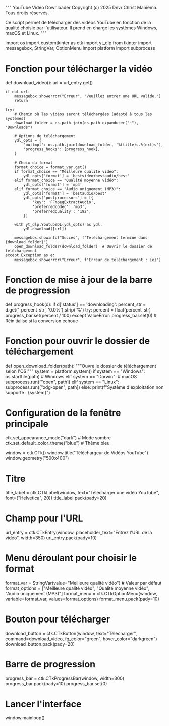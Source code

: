 """
YouTube Video Downloader
Copyright (c) 2025 Dnvr Christ Maniema. Tous droits réservés.

Ce script permet de télécharger des vidéos YouTube en fonction de la qualité choisie par l'utilisateur.
Il prend en charge les systèmes Windows, macOS et Linux.
"""

import os
import customtkinter as ctk
import yt_dlp
from tkinter import messagebox, StringVar, OptionMenu
import platform
import subprocess

# Fonction pour télécharger la vidéo
def download_video():
    url = url_entry.get()
    
    if not url:
        messagebox.showerror("Erreur", "Veuillez entrer une URL valide.")
        return

    try:
        # Chemin où les vidéos seront téléchargées (adapté à tous les systèmes)
        download_folder = os.path.join(os.path.expanduser("~"), "Downloads")
        
        # Options de téléchargement
        ydl_opts = {
            'outtmpl': os.path.join(download_folder, '%(title)s.%(ext)s'),
            'progress_hooks': [progress_hook],
        }

        # Choix du format
        format_choice = format_var.get()
        if format_choice == "Meilleure qualité vidéo":
            ydl_opts['format'] = 'bestvideo+bestaudio/best'
        elif format_choice == "Qualité moyenne vidéo":
            ydl_opts['format'] = 'mp4'
        elif format_choice == "Audio uniquement (MP3)":
            ydl_opts['format'] = 'bestaudio/best'
            ydl_opts['postprocessors'] = [{
                'key': 'FFmpegExtractAudio',
                'preferredcodec': 'mp3',
                'preferredquality': '192',
            }]

        with yt_dlp.YoutubeDL(ydl_opts) as ydl:
            ydl.download([url])

        messagebox.showinfo("Succès", f"Téléchargement terminé dans {download_folder}")
        open_download_folder(download_folder)  # Ouvrir le dossier de téléchargement
    except Exception as e:
        messagebox.showerror("Erreur", f"Erreur de téléchargement : {e}")

# Fonction de mise à jour de la barre de progression
def progress_hook(d):
    if d['status'] == 'downloading':
        percent_str = d.get('_percent_str', '0.0%').strip('%')
        try:
            percent = float(percent_str)
            progress_bar.set(percent / 100)
        except ValueError:
            progress_bar.set(0)  # Réinitialise si la conversion échoue

# Fonction pour ouvrir le dossier de téléchargement
def open_download_folder(path):
    """Ouvre le dossier de téléchargement selon l'OS."""
    system = platform.system()
    if system == "Windows":
        os.startfile(path)  # Windows
    elif system == "Darwin":  # macOS
        subprocess.run(["open", path])
    elif system == "Linux":
        subprocess.run(["xdg-open", path])
    else:
        print(f"Système d'exploitation non supporté : {system}")

# Configuration de la fenêtre principale
ctk.set_appearance_mode("dark")  # Mode sombre
ctk.set_default_color_theme("blue")  # Thème bleu

window = ctk.CTk()
window.title("Téléchargeur de Vidéos YouTube")
window.geometry("500x400")

# Titre
title_label = ctk.CTkLabel(window, text="Télécharger une vidéo YouTube", font=("Helvetica", 20))
title_label.pack(pady=20)

# Champ pour l'URL
url_entry = ctk.CTkEntry(window, placeholder_text="Entrez l'URL de la vidéo", width=350)
url_entry.pack(pady=10)

# Menu déroulant pour choisir le format
format_var = StringVar(value="Meilleure qualité vidéo")  # Valeur par défaut
format_options = ["Meilleure qualité vidéo", "Qualité moyenne vidéo", "Audio uniquement (MP3)"]
format_menu = ctk.CTkOptionMenu(window, variable=format_var, values=format_options)
format_menu.pack(pady=10)

# Bouton pour télécharger
download_button = ctk.CTkButton(window, text="Télécharger", command=download_video, fg_color="green", hover_color="darkgreen")
download_button.pack(pady=20)

# Barre de progression
progress_bar = ctk.CTkProgressBar(window, width=300)
progress_bar.pack(pady=10)
progress_bar.set(0)

# Lancer l'interface
window.mainloop()
